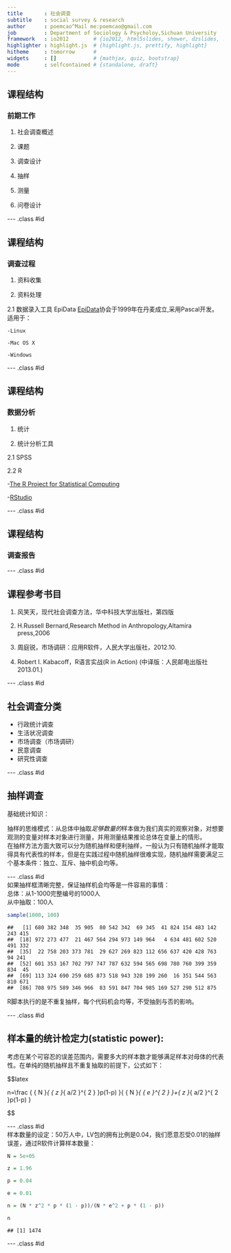 ```yaml
---
title       : 社会调查
subtitle    : social survey & research
author      : poemcao^Mail me:poemcao@gmail.com
job         : Department of Sociology & Psycholoy,Sichuan University
framework   : io2012        # {io2012, html5slides, shower, dzslides, ...}
highlighter : highlight.js  # {highlight.js, prettify, highlight}
hitheme     : tomorrow      # 
widgets     : []            # {mathjax, quiz, bootstrap}
mode        : selfcontained # {standalone, draft}
---
```


## 课程结构

### 前期工作

1. 社会调查概述

2. 课题
 
3. 调查设计
 
4. 抽样

5. 测量
 
6. 问卷设计
 


--- .class #id 
## 课程结构

### 调查过程

1. 资料收集

2. 资料处理

2.1 数据录入工具 EpiData
    [EpiData](http://www.epidata.dk/)协会于1999年在丹麦成立,采用Pascal开发。
    适用于：
    
    -Linux
    
    -Mac OS X
    
    -Windows
    

--- .class #id
## 课程结构
### 数据分析

1. 统计

2. 统计分析工具

2.1 SPSS

2.2 R  
  
  -[The R Project for Statistical Computing](http://www.r-project.org/)
  
  -[RStudio](http://www.rstudio.com/)

--- .class #id
## 课程结构
### 调查报告

--- .class #id
## 课程参考书目

1. 风笑天，现代社会调查方法，华中科技大学出版社，第四版

2. H.Russell Bernard,Research Method in Anthropology,Altamira press,2006

3. 周庭锐，市场调研：应用R软件，人民大学出版社，2012.10.

4. Robert I. Kabacoff，R语言实战(R in Action) (中译版：人民邮电出版社 2013.01.)



--- .class #id

## 社会调查分类

* 行政统计调查   
* 生活状况调查   
* 市场调查（市场调研）   
* 民意调查   
* 研究性调查


--- .class #id
## 抽样调查

基础统计知识：

抽样的思维模式：从总体中抽取*足够数量的*样本做为我们真实的观察对象，对想要观测的变量对样本对象进行测量，并用测量结果推论总体在变量上的情形。   
在抽样方法方面大致可以分为随机抽样和便利抽样，一般认为只有随机抽样才能取得具有代表性的样本，但是在实践过程中随机抽样很难实现，随机抽样需要满足三个基本条件：独立、互斥、抽中机会均等。


--- .class #id  
如果抽样框清晰完整，保证抽样机会均等是一件容易的事情：    
总体：从1-1000完整编号的1000人  
从中抽取：100人    


```r
sample(1000, 100)
```

```
##   [1] 680 382 348  35 905  80 542 342  69 345  41 824 154 483 142 243 415
##  [18] 972 273 477  21 467 564 294 973 149 964   4 634 481 602 520 491 332
##  [35]  22 758 203 373 781  29 627 269 823 112 656 637 420 428 763  94 241
##  [52] 601 353 167 702 797 747 787 632 594 565 698 780 760 399 359 834  45
##  [69] 113 324 690 259 685 873 518 943 328 199 260  16 351 544 563 810 671
##  [86] 708 975 589 346 966  83 591 847 704 985 169 527 290 512 875
```


R脚本执行的是不重复抽样，每个代码机会均等，不受抽到与否的影响。    

--- .class #id  

## 样本量的统计检定力(statistic power):
 考虑在某个可容忍的误差范围内，需要多大的样本数才能够满足样本对母体的代表性。在单纯的随机抽样且不重复抽取的前提下，公式如下：     

$$latex
 
n=\frac { { N }_{ { z }_{ a/2 }^{ 2 } }p(1-p) }{ { N }_{ { e }^{ 2 } }+{ z }_{ a/2 }^{ 2 }p(1-p) } 

$$

--- .class #id  
样本数量的设定：50万人中，LV包的拥有比例是0.04，我们愿意忍受0.01的抽样误差，通过R软件计算样本数量：  

```r
N = 5e+05

z = 1.96

p = 0.04

e = 0.01

n = (N * z^2 * p * (1 - p))/(N * e^2 + p * (1 - p))

n
```

```
## [1] 1474
```


--- .class #id





